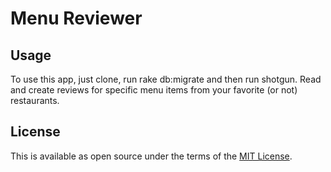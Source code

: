 # Menu Reviewer

## Usage
To use this app, just clone, run rake db:migrate and then run shotgun. Read and create reviews for specific menu items from your favorite (or not) restaurants.

## License

This is available as open source under the terms of the [MIT License](https://opensource.org/licenses/MIT).
